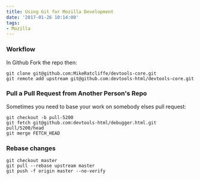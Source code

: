 ```yaml
---
title: Using Git for Mozilla Development
date: '2017-01-26 10:14:00'
tags:
- Mozilla
---
```


### Workflow

In Github Fork the repo then:

```
git clone git@github.com:MikeRatcliffe/devtools-core.git
git remote add upstream git@github.com:devtools-html/devtools-core.git
```

### Pull a Pull Request from Another Person's Repo

Sometimes you need to base your work on somebody elses pull request:

```
git checkout -b pull-5200
git fetch git@github.com:devtools-html/debugger.html.git pull/5200/head
git merge FETCH_HEAD
```

### Rebase changes

```
git checkout master
git pull --rebase upstream master
git push -f origin master --no-verify
```
